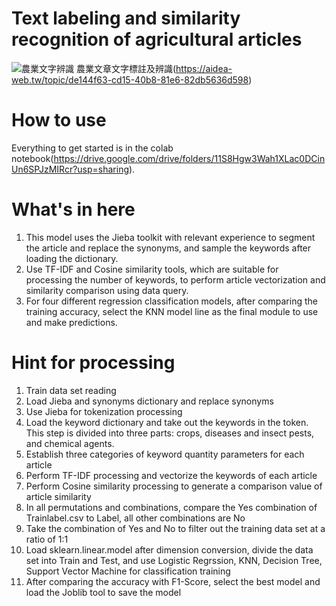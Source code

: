 # Text labeling and similarity recognition of agricultural articles
![農業文字辨識](https://user-images.githubusercontent.com/92705727/148278896-7aff606e-44ca-4827-8335-5101e822b193.png)
農業文章文字標註及辨識(https://aidea-web.tw/topic/de144f63-cd15-40b8-81e6-82db5636d598)
# How to use
Everything to get started is in the colab notebook(https://drive.google.com/drive/folders/11S8Hgw3Wah1XLac0DCinUn6SPJzMIRcr?usp=sharing).

# What's in here
1. This model uses the Jieba toolkit with relevant experience to segment the article and replace the synonyms, and sample the keywords after loading the dictionary.
2. Use TF-IDF and Cosine similarity tools, which are suitable for processing the number of keywords, to perform article vectorization and similarity comparison using data query.
3. For four different regression classification models, after comparing the training accuracy, select the KNN model line as the final module to use and make predictions.

# Hint for processing
1. Train data set reading
2. Load Jieba and synonyms dictionary and replace synonyms
3. Use Jieba for tokenization processing
4. Load the keyword dictionary and take out the keywords in the token. This step is divided into three parts: crops, diseases and insect pests, and chemical agents.
5. Establish three categories of keyword quantity parameters for each article
6. Perform TF-IDF processing and vectorize the keywords of each article
7. Perform Cosine similarity processing to generate a comparison value of article similarity
8. In all permutations and combinations, compare the Yes combination of Trainlabel.csv to Label, all other combinations are No
9. Take the combination of Yes and No to filter out the training data set at a ratio of 1:1
10. Load sklearn.linear.model after dimension conversion, divide the data set into Train and Test, and use Logistic Regrssion, KNN, Decision Tree, Support Vector Machine for classification training
11. After comparing the accuracy with F1-Score, select the best model and load the Joblib tool to save the model
